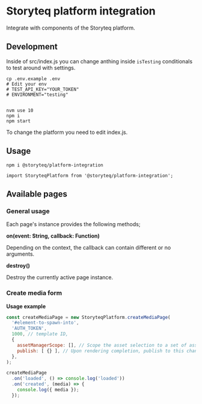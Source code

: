 # Storyteq platform integration

Integrate with components of the Storyteq platform.

## Development

Inside of src/index.js you can change anthing inside `isTesting` conditionals to test around with settings.

```
cp .env.example .env
# Edit your env
# TEST_API_KEY="YOUR_TOKEN"
# ENVIRONMENT="testing"


nvm use 10
npm i
npm start
```

To change the platform you need to edit index.js.

## Usage

```
npm i @storyteq/platform-integration
```

```
import StoryteqPlatform from '@storyteq/platform-integration';
```

## Available pages

### General usage

Each page's instance provides the following methods;

__on(event: String, callback: Function)__

Depending on the context, the callback can contain different or no arguments.

__destroy()__

Destroy the currently active page instance.

### Create media form

__Usage example__
```js
const createMediaPage = new StoryteqPlatform.createMediaPage(
  '#element-to-spawn-into',
  'AUTH_TOKEN',
  1000, // template ID,
  {
    assetManagerScope: [], // Scope the asset selection to a set of asset providers
    publish: [ {} ], // Upon rendering completion, publish to this channel
  },
);

createMediaPage
  .on('loaded', () => console.log('loaded'))
  .on('created', (media) => {
    console.log({ media });
  });
```